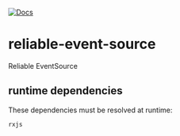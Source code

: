 [![Docs](https://img.shields.io/badge/Docs-Generated-green.svg)](https://ingvord.github.io/reliable-event-source/)

# reliable-event-source
Reliable EventSource

## runtime dependencies

These dependencies must be resolved at runtime:

```js
rxjs
```

